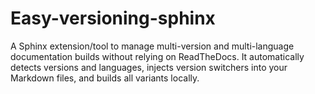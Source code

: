 # Easy-versioning-sphinx
A Sphinx extension/tool to manage multi-version and multi-language documentation builds without relying on ReadTheDocs. It automatically detects versions and languages, injects version switchers into your Markdown files, and builds all variants locally.
